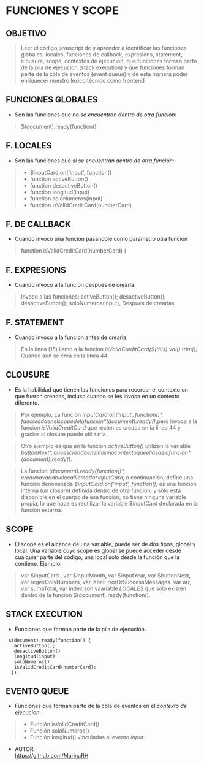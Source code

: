 # FUNCIONES Y SCOPE

## OBJETIVO 

> Leer el código javascript de  y aprender a identificar las funciones globales, locales, funciones de callback, expresions, statement, clousure, scope, contextos de ejecucion, que funciones forman parte de la pila de ejecucion (stack execution) y que funciones forman parte de la cola de eventos (event queue) y de esta manera poder enriquecer nuestro léxico técnico como frontend.

## FUNCIONES GLOBALES
* Son las funciones que *no se encuentran dentro de otra funcion*:
> $(document).ready(function()

## F. LOCALES
* Son las funciones que *si se encuentran dentro de otra funcion*:
> * $inputCard.on('input', function()
> * function activeButton() 
> * function desactiveButton()
> * function longitud(input)
> * function soloNumeros(input)
> * function isValidCreditCard(numberCard)

## F. DE CALLBACK
* Cuando invoco una función pasándole como parámetro otra función
> function isValidCreditCard(numberCard) {

## F. EXPRESIONS
* Cuando invoco a la funcion despues de crearla.
> Invoco a las funciones:
 activeButton();
desactiveButton();
desactiveButton();
soloNumeros(input), Despues de crearlas.

## F. STATEMENT
* Cuando invoco a la funcion antes de crearla
> En la linea (15) llamo a la funcion *isValidCreditCard($(this).val().trim())* Cuando aun se crea en la linea 44.

## CLOUSURE
* Es la habilidad que tienen las funciones para recordar el contexto en que fueron creadas, incluso cuando se les invoca en un contexto diferente.

> Por ejemplo, La función *$inputCard.on('input', function()*, fue creada en el scope de la función *$(document).ready()*,pero invoca a la funcion *isValidCreditCard* que recien es creada en la linea 44 y gracias al closure  puede utilizarla.

> Otro ejemplo es que en la funcion *activeButton()*   utilizan la variable  *$buttonNext*, que es creada en el mismo contexto que ellas de la función *$(document).ready()*.

> La función *$(document).ready(function()*, crea una variable local llamada *$inputCard*, a continuación, define una función denominada *$inputCard.on('input', function()*, es una función interna (un closure) definida dentro de otra funcion, y sólo está disponible en el cuerpo de esa función, no tiene ninguna variable propia, lo que hace es reutilizar la variable $inputCard declarada en la función externa.

## SCOPE
* El scope es el alcance de una variable, puede ser de dos tipos, global y local. Una variable cuyo scope es global se puede acceder desde cualquier parte del código, una local solo desde la función que la contiene. Ejemplo:
> var $inputCard , var $inputMonth, var $inputYear, var $buttonNext, var regexOnlyNumbers, var labelErrorOrSuccessMessages. var arr, var sumaTotal, var index son vaariable  *LOCALES* que solo existen dentro de la funcion $(document).ready(function().

## STACK EXECUTION
* Funciones que forman parte de la pila de ejecución. 
```
 $(document).ready(function() {
   activeButton();
   desactiveButton()
   longitud(input)
   soloNumeros()
   isValidCreditCard(numberCard);
  });  
```

## EVENTO QUEUE
* Funciones que forman parte de la cola de eventos en el *contexto de ejecucion*.

>* Función isValidCreditCard()
>* Función soloNumeros()
>* Función longitud() vinculadas al evento *input*.

* AUTOR:  
https://github.com/MarinaRH
